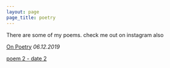 ```yaml
---
layout: page
page_title: poetry
---
```


There are some of my poems. check me out on instagram also

[On Poetry](/poetry/on_poetry) *06.12.2019*

[poem 2 - date 2](/poetry/poem2)